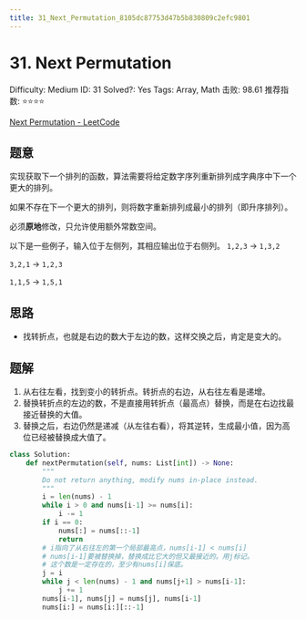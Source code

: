 ```yaml
---
title: 31_Next_Permutation_8105dc87753d47b5b830809c2efc9801
---
```


# 31. Next Permutation

Difficulty: Medium
ID: 31
Solved?: Yes
Tags: Array, Math
击败: 98.61
推荐指数: ⭐⭐⭐⭐

[Next Permutation - LeetCode](https://leetcode.com/problems/next-permutation/)

## 题意

实现获取下一个排列的函数，算法需要将给定数字序列重新排列成字典序中下一个更大的排列。

如果不存在下一个更大的排列，则将数字重新排列成最小的排列（即升序排列）。

必须**原地**修改，只允许使用额外常数空间。

以下是一些例子，输入位于左侧列，其相应输出位于右侧列。
`1,2,3` → `1,3,2`

`3,2,1` → `1,2,3`

`1,1,5` → `1,5,1`

## 思路

- 找转折点，也就是右边的数大于左边的数，这样交换之后，肯定是变大的。

## 题解

1. 从右往左看，找到变小的转折点。转折点的右边，从右往左看是递增。
2. 替换转折点的左边的数，不是直接用转折点（最高点）替换，而是在右边找最接近替换的大值。
3. 替换之后，右边仍然是递减（从左往右看），将其逆转，生成最小值，因为高位已经被替换成大值了。

```python
class Solution:
    def nextPermutation(self, nums: List[int]) -> None:
        """
        Do not return anything, modify nums in-place instead.
        """
        i = len(nums) - 1
        while i > 0 and nums[i-1] >= nums[i]:
            i -= 1
        if i == 0:
            nums[:] = nums[::-1]
            return
        # i指向了从右往左的第一个局部最高点，nums[i-1] < nums[i]
        # nums[i-1]要被替换掉，替换成比它大的但又最接近的。用j标记。
        # 这个数是一定存在的，至少有nums[i]保底。
        j = i
        while j < len(nums) - 1 and nums[j+1] > nums[i-1]:
            j += 1
        nums[i-1], nums[j] = nums[j], nums[i-1]
        nums[i:] = nums[i:][::-1]
```